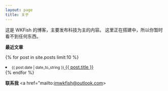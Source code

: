 ```yaml
---
layout: page
title: 关于
---
```

这是 WKFish 的博客，主要发布科技为主的内容。
这里正在搭建中，所以你暂时看不到任何东西。

**最近文章**

{% for post in site.posts limit:10 %}
<li class="post-list-in-index">
<small class="post-list-date-in-index">{{ post.date | date_to_string }}</small><a  href="{{ site.url }}{{ post.url }}" title="{{ post.title }}"> {{ post.title }}</a>
</li>
{% endfor %}

**联系我**
  <a href="mailto:imwkfish@outlook.com>
    <i class="fa-solid fa-envelope"></i>
  </a>
  <a href="https://github.com/WKFish">
    <i class="fa-brands fa-github"></i>
  </a>
  <a href="https://keybase.io/wkfish">
    <i class="fa-brands fa-keybase"></i>
  </a>
  <a href="https://space.bilibili.com/15583933">
    <i class="fa-brands fa-bilibili"></i>
  <br/>
